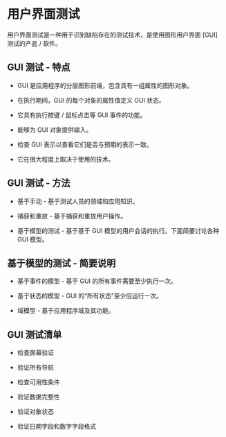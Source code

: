 # 用户界面测试

用户界面测试是一种用于识别缺陷存在的测试技术，是使用图形用户界面 [GUI] 测试的产品 / 软件。

## GUI 测试 - 特点

* GUI 是应用程序的分层图形前端，包含具有一组属性的图形对象。

* 在执行期间，GUI 的每个对象的属性值定义 GUI 状态。

* 它具有执行按键 / 鼠标点击等 GUI 事件的功能。

* 能够为 GUI 对象提供输入。

* 检查 GUI 表示以查看它们是否与预期的表示一致。

* 它在很大程度上取决于使用的技术。

## GUI 测试 - 方法

* 基于手动 - 基于测试人员的领域和应用知识。

* 捕获和重放 - 基于捕获和重放用户操作。

* 基于模型的测试 - 基于基于 GUI 模型的用户会话的执行。下面简要讨论各种 GUI 模型。

## 基于模型的测试 - 简要说明

* 基于事件的模型 - 基于 GUI 的所有事件需要至少执行一次。

* 基于状态的模型 - GUI 的“所有状态”至少应运行一次。

* 域模型 - 基于应用程序域及其功能。

## GUI 测试清单

* 检查屏幕验证

* 验证所有导航

* 检查可用性条件

* 验证数据完整性

* 验证对象状态

* 验证日期字段和数字字段格式

